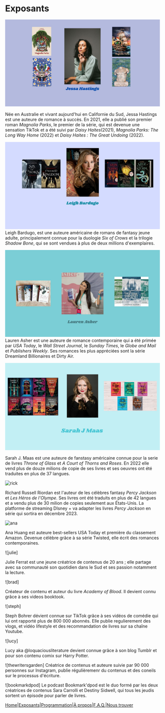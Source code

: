 # Exposants

![jessahastings](image/jessahastings.jpg)

Née en Australie et vivant aujourd'hui en Californie du Sud, Jessa Hastings est une auteure de romance à succès.
En 2021, elle a publié son premier roman *Magnolia Parks*, le premier de la série, qui est devenue une sensation TikTok et a été suivi par *Daisy Haites*(2021), *Magnolia Parks: The Long Way Home* (2022) et *Daisy Haites : The Great Undoing* (2022).



![leighbardugo](image/leigh.png)
Leigh Bardugo, est une auteure américaine de romans de fantasy jeune adulte, principalement connue pour la duologie *Six of Crows* et la trilogie *Shadow Bone*, qui se sont vendues à plus de deux millions d'exemplaires.

![lauren](image/laurenasher.jpg)
Lauren Asher est une auteure de romance contemporaine qui a été primée par *USA Today*, le *Wall Street Journal*, le *Sunday Times*, le *Globe and Mail* et *Publishers Weekly*. Ses romances les plus appréciées sont la série Dreamland Billionaires et Dirty Air.


![sarah](image/image0.jpeg)

Sarah J. Maas est une auteure de fanstasy américaine connue pour la serie de livres *Throne of Glass* et *A Court of Thorns and Roses*. En 2022 elle vend plus de douze milions de copie de ses livres et ses oeuvres ont été traduites en plus de 37 langues.

![rick](image/image1.jpg)

Richard Russell Riordan est l'auteur de les célèbres fantasy *Percy Jackson* et *Les Héros de l'Olympe*. Ses livres ont été traduits en plus de 42 langues et a vendu plus de 30 milion de copies seulement aux États-Unis. La platforme de streaming DIsney + va adapter les livres *Percy Jackson* en série qui sortira en décembre 2023.

![ana](image/image2.jpg)

Ana Huang est auteure best-sellers USA Today et première du classement Amazon. Devenue célèbre grâce à sa série Twisted, elle écrit des romances contemporaines.

![julie]

Julie Ferrat est une jeune créatrice de contenus de 20 ans ; elle partage avec sa communauté son quotidien dans le Sud et ses passion notamment la lecture.

![brad]

Créateur de contenu et auteur du livre *Academy of Blood*. Il devient connu grâce à ses videos booktook.

![steph]

Steph Bohrer dévient connue sur TikTok grâce à ses vidéos de comédie qui lui ont rapporté plus de 800 000 abonnés. Elle publie regulierement des vlogs, et vidéo lifestyle et des recommandation de livres sur sa chaîne Youtube.

![lucy]

Lucy aka @loquaciousliterature devient connue grâce à son blog Tumblr et pour son contenu comix sur Harry Potter.

![thewritersgarden]
Créatrice de contenus et auteure suivie par 90 000 personnes sur Instagram, publie régulièremenr du contenus et des coneils sur le processus d'écriture.


![bookmarkdpod]
Le podcast Bookmark'dpod est le duo formé par les deux créatrices de contenus Sara Carrolli et Destiny Sidwell, qui tous les jeudis sortent un épisode pour parler de livres.

























[Home](index.md)|[Exposants](Exposants.md)|[Programmation](Programmation.md)|[À propos](Aboutus.md)|[F.A.Q.](Questions.md)|[Nous trouver](Whereto.md)
